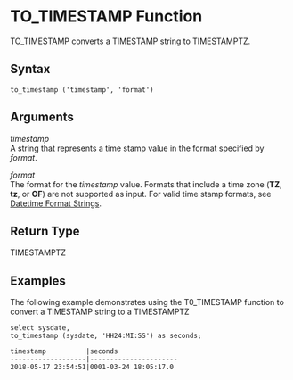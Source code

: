# TO\_TIMESTAMP Function<a name="r_TO_TIMESTAMP"></a>

TO\_TIMESTAMP converts a TIMESTAMP string to TIMESTAMPTZ\.

## Syntax<a name="r_TO_TIMESTAMP-syntax"></a>

```
to_timestamp ('timestamp', 'format')
```

## Arguments<a name="r_TO_TIMESTAMP-arguments"></a>

*timestamp*  
A string that represents a time stamp value in the format specified by *format*\. 

*format*  
The format for the *timestamp* value\. Formats that include a time zone \(**TZ**, **tz**, or **OF**\) are not supported as input\. For valid time stamp formats, see [Datetime Format Strings](r_FORMAT_strings.md)\.

## Return Type<a name="r_TO_TIMESTAMP-return-type"></a>

TIMESTAMPTZ

## Examples<a name="r_TO_TIMESTAMP-examples"></a>

The following example demonstrates using the T0\_TIMESTAMP function to convert a TIMESTAMP string to a TIMESTAMPTZ 

```
select sysdate,
to_timestamp (sysdate, 'HH24:MI:SS') as seconds;

timestamp          |seconds
-------------------|----------------------
2018-05-17 23:54:51|0001-03-24 18:05:17.0
```